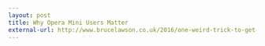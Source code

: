 ```yaml
---
layout: post
title: Why Opera Mini Users Matter
external-url: http://www.brucelawson.co.uk/2016/one-weird-trick-to-get-online-designers-hate-it/
---
```

